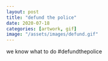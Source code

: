 ```yaml
---
layout: post
title: "defund the police"
date: 2020-07-18
categories: [artwork, gif]
image: "/assets/images/defund.gif"
---
```


we know what to do #defundthepolice
